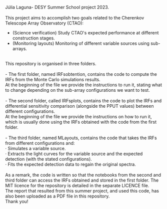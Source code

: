 
Júlia Laguna- DESY Summer School project 2023.  <br>
<br>
This project aims to accomplish two goals related to the Cherenkov Telescope Array Observatory (CTAO):<br>
- (Science verification) Study CTAO's expected performance at different construction stages.<br>
- (Monitoring layouts) Monitoring of different variable sources using sub-arrays. <br>
<br>
This repository is organised in three folders.<br>
<br>
- The first folder, named IRFsobtention, contains the code to compute the IRFs from the Monte Carlo simulations results. <br>
At the beginning of the file we provide the instructions to run it, stating what to change depending on the sub-array configurations we want to test.<br>
<br>
- The second folder, called IRFsplots, contains the code to plot the IRFs and differential sensitivity comparison (alongside the PPUT values) between different configurations. <br>
 At the beginning of the file we provide the instructions on how to run it, which is usually done using the IRFs obtained with the code from the first folder. <br>
 <br>
- The third folder, named MLayouts, contains the code that takes the IRFs from different configurations and:<br>
    · Simulates a variable source.<br>
    · Extracts the light curves for the variable source and the expected detection (with the stated configurations).<br>
    · Fits the expected detection data to regain the original spectra.<br>
    <br>
As a remark, the code is written so that the notebooks from the second and third folder can access the IRFs obtained and stored in the first folder. The MIT licence for the repository is detailed in the separate LICENCE file.  <br>
The report that resulted from this summer project, and used this code, has also been uploaded as a PDF file in this repository. <br>
Thank you!
